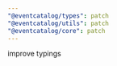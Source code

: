 ```yaml
---
"@eventcatalog/types": patch
"@eventcatalog/utils": patch
"@eventcatalog/core": patch
---
```


improve typings
